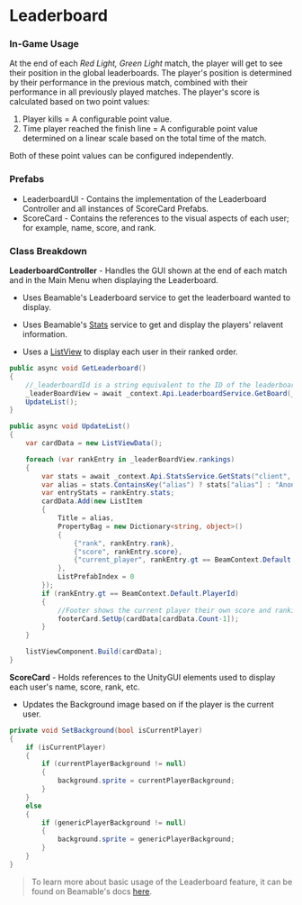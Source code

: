 # Leaderboard

### In-Game Usage

At the end of each *Red Light, Green Light* match, the player will get to see their position in the global leaderboards. The player's position is determined by their performance in the previous match, combined with their performance in all previously played matches. The player's score is calculated based on two point values: 
1. Player kills = A configurable point value.
2. Time player reached the finish line = A configurable point value determined on a linear scale based on the total time of the match. 

Both of these point values can be configured independently.

### Prefabs

- LeaderboardUI - Contains the implementation of the Leaderboard Controller and all instances of ScoreCard Prefabs.
- ScoreCard - Contains the references to the visual aspects of each user; for example, name, score, and rank.

### Class Breakdown

**LeaderboardController** - Handles the GUI shown at the end of each match and in the Main Menu when displaying the Leaderboard.

- Uses Beamable's Leaderboard service to get the leaderboard wanted to display.

- Uses Beamable's [Stats](./Stats.md) service to get and display the players' relavent information.

- Uses a [ListView](./ListViewComponent.md) to display each user in their ranked order.
```csharp
public async void GetLeaderboard()
{
    //_leaderboardId is a string equivalent to the ID of the leaderboard we want to get. Since there is only one leaderboard used in the project, this is a constant.
    _leaderBoardView = await _context.Api.LeaderboardService.GetBoard(_leaderboardId, 0, 100, _context.PlayerId);
    UpdateList();
}

public async void UpdateList()
{
    var cardData = new ListViewData();

    foreach (var rankEntry in _leaderBoardView.rankings)
    {
        var stats = await _context.Api.StatsService.GetStats("client", "public", "player", rankEntry.gt); //gt is gamertag
        var alias = stats.ContainsKey("alias") ? stats["alias"] : "Anonymous";
        var entryStats = rankEntry.stats;
        cardData.Add(new ListItem
        {
            Title = alias,
            PropertyBag = new Dictionary<string, object>()
            {
                {"rank", rankEntry.rank},
                {"score", rankEntry.score},
                {"current_player", rankEntry.gt == BeamContext.Default.PlayerId}
            },
            ListPrefabIndex = 0
        });
        if (rankEntry.gt == BeamContext.Default.PlayerId)
        {
            //Footer shows the current player their own score and ranking on the leaderboard
            footerCard.SetUp(cardData[cardData.Count-1]);
        }
    }

    listViewComponent.Build(cardData);
}
```

**ScoreCard** - Holds references to the UnityGUI elements used to display each user's name, score, rank, etc.

- Updates the Background image based on if the player is the current user.
```csharp
private void SetBackground(bool isCurrentPlayer)
{
    if (isCurrentPlayer)
    {
        if (currentPlayerBackground != null)
        {
            background.sprite = currentPlayerBackground;
        }
    }
    else
    {
        if (genericPlayerBackground != null)
        {
            background.sprite = genericPlayerBackground;
        }
    }
}
```


> To learn more about basic usage of the Leaderboard feature, it can be found on Beamable's docs [here](https://docs.beamable.com/docs/leaderboards-code).
